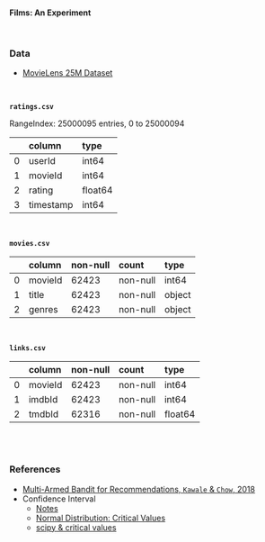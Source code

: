 <br>

**Films: An Experiment**

<br>

### Data

* [MovieLens 25M Dataset](https://grouplens.org/datasets/movielens/25m/)

<br>

**``ratings.csv``**

RangeIndex: 25000095 entries, 0 to 25000094

&nbsp; | column | type
:--- | :--- | :---
0 |  userId | int64
1 |  movieId | int64
2 |  rating | float64
3 | timestamp | int64

<br>

**``movies.csv``**

&nbsp; | column | non-null | count | type
:--- | :--- |  :--- | :--- | :---
0 |  movieId | 62423 | non-null | int64
1 | title  |  62423 | non-null | object
2 | genres | 62423 | non-null | object

<br>

**``links.csv``**

&nbsp;  | column |  non-null | count | type
:--- | :--- |  :--- | :--- | :---
0 |  movieId | 62423 | non-null  | int64
1 |  imdbId  | 62423 | non-null  | int64
2 |  tmdbId  | 62316 | non-null  | float64

<br>
<br>

### References

* [Multi-Armed Bandit for Recommendations, ``Kawale`` & ``Chow``, 2018](https://www.datacouncil.ai/talks/a-multi-armed-bandit-framework-for-recommendations-at-netflix)
* Confidence Interval
  * [Notes](https://www.itl.nist.gov/div898/handbook/prc/section1/prc14.htm)
  * [Normal Distribution: Critical Values](https://www.itl.nist.gov/div898/handbook/eda/section3/eda3671.htm)
  * [scipy & critical values](www.statology.org/z-critical-value-python/)

<br>
<br>

<br>
<br>

<br>
<br>

<br>
<br>